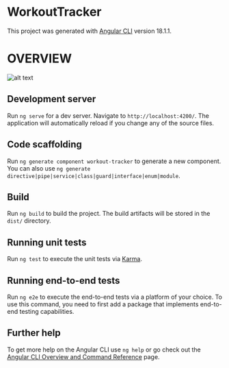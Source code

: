 # WorkoutTracker

This project was generated with [Angular CLI](https://github.com/angular/angular-cli) version 18.1.1.
# OVERVIEW
![alt text](https://firebasestorage.googleapis.com/v0/b/portfolio-abf22.appspot.com/o/Screenshot%202024-07-19%20213449.png?alt=media&token=98233729-98a0-4adf-9ade-a277390735e7)

## Development server

Run `ng serve` for a dev server. Navigate to `http://localhost:4200/`. The application will automatically reload if you change any of the source files.

## Code scaffolding

Run `ng generate component workout-tracker` to generate a new component. You can also use `ng generate directive|pipe|service|class|guard|interface|enum|module`.

## Build

Run `ng build` to build the project. The build artifacts will be stored in the `dist/` directory.

## Running unit tests

Run `ng test` to execute the unit tests via [Karma](https://karma-runner.github.io).

## Running end-to-end tests

Run `ng e2e` to execute the end-to-end tests via a platform of your choice. To use this command, you need to first add a package that implements end-to-end testing capabilities.

## Further help

To get more help on the Angular CLI use `ng help` or go check out the [Angular CLI Overview and Command Reference](https://angular.dev/tools/cli) page.
